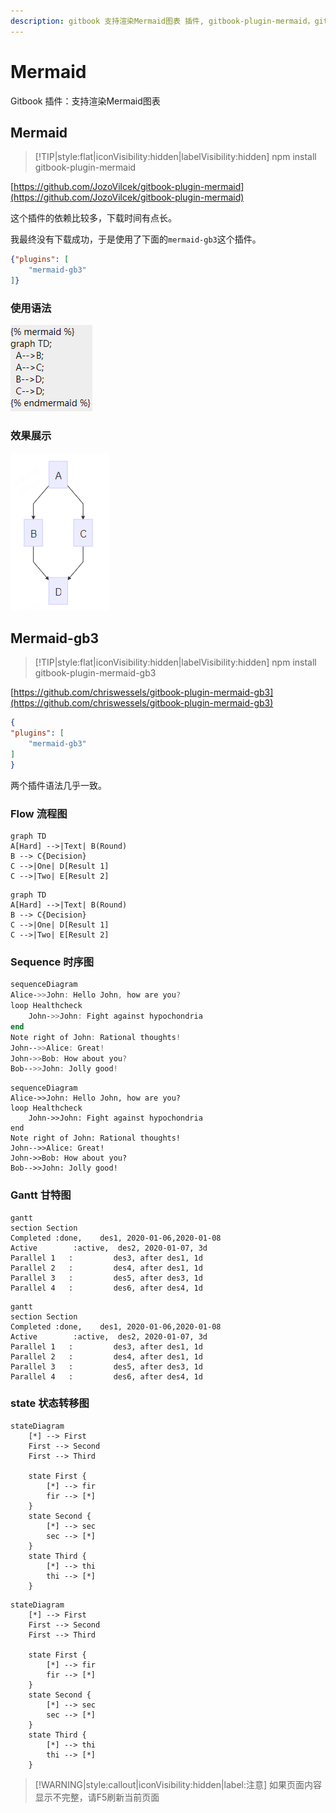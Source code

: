 ```yaml
---
description: gitbook 支持渲染Mermaid图表 插件, gitbook-plugin-mermaid，gitbook-plugin-mermaid-gb3 使用教程，插件在线演示
---
```

# Mermaid

Gitbook 插件：支持渲染Mermaid图表

## Mermaid

> [!TIP|style:flat|iconVisibility:hidden|labelVisibility:hidden]
> npm install gitbook-plugin-mermaid

[https://github.com/JozoVilcek/gitbook-plugin-mermaid](https://github.com/JozoVilcek/gitbook-plugin-mermaid)

这个插件的依赖比较多，下载时间有点长。

我最终没有下载成功，于是使用了下面的`mermaid-gb3`这个插件。

```json:book.json
{"plugins": [
    "mermaid-gb3"
]}
```

### 使用语法

![mermaid 语法](./mermaid1.png)

### 效果展示

![mermaid 效果](./mermaid2.png)

## Mermaid-gb3


> [!TIP|style:flat|iconVisibility:hidden|labelVisibility:hidden]
> npm install gitbook-plugin-mermaid-gb3

[https://github.com/chriswessels/gitbook-plugin-mermaid-gb3](https://github.com/chriswessels/gitbook-plugin-mermaid-gb3)

```json:book.json
{
"plugins": [
    "mermaid-gb3"
]
}
```

两个插件语法几乎一致。

### Flow 流程图

```x86asm
graph TD
A[Hard] -->|Text| B(Round)
B --> C{Decision}
C -->|One| D[Result 1]
C -->|Two| E[Result 2]
```

```mermaid
graph TD
A[Hard] -->|Text| B(Round)
B --> C{Decision}
C -->|One| D[Result 1]
C -->|Two| E[Result 2]
```

### Sequence 时序图

```powershell
sequenceDiagram
Alice->>John: Hello John, how are you?
loop Healthcheck
    John->>John: Fight against hypochondria
end
Note right of John: Rational thoughts!
John-->>Alice: Great!
John->>Bob: How about you?
Bob-->>John: Jolly good!
```

```mermaid
sequenceDiagram
Alice->>John: Hello John, how are you?
loop Healthcheck
    John->>John: Fight against hypochondria
end
Note right of John: Rational thoughts!
John-->>Alice: Great!
John->>Bob: How about you?
Bob-->>John: Jolly good!
```

### Gantt 甘特图

```x86asm
gantt
section Section
Completed :done,    des1, 2020-01-06,2020-01-08
Active        :active,  des2, 2020-01-07, 3d
Parallel 1   :         des3, after des1, 1d
Parallel 2   :         des4, after des1, 1d
Parallel 3   :         des5, after des3, 1d
Parallel 4   :         des6, after des4, 1d
```

```mermaid
gantt
section Section
Completed :done,    des1, 2020-01-06,2020-01-08
Active        :active,  des2, 2020-01-07, 3d
Parallel 1   :         des3, after des1, 1d
Parallel 2   :         des4, after des1, 1d
Parallel 3   :         des5, after des3, 1d
Parallel 4   :         des6, after des4, 1d
```

### state 状态转移图

```x86asm
stateDiagram
    [*] --> First
    First --> Second
    First --> Third

    state First {
        [*] --> fir
        fir --> [*]
    }
    state Second {
        [*] --> sec
        sec --> [*]
    }
    state Third {
        [*] --> thi
        thi --> [*]
    }
```

```mermaid
stateDiagram
    [*] --> First
    First --> Second
    First --> Third

    state First {
        [*] --> fir
        fir --> [*]
    }
    state Second {
        [*] --> sec
        sec --> [*]
    }
    state Third {
        [*] --> thi
        thi --> [*]
    }
```

> [!WARNING|style:callout|iconVisibility:hidden|label:注意]
> 如果页面内容显示不完整，请F5刷新当前页面
